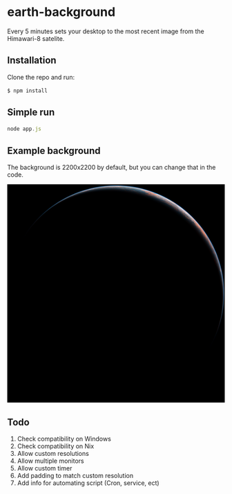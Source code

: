 # earth-background
Every 5 minutes sets your desktop to the most recent image from the Himawari-8 satelite.

## Installation

Clone the repo and run:

```bash
$ npm install
```

## Simple run

```js
node app.js
```

## Example background

The background is 2200x2200 by default, but you can change that in the code.

![alt tag](https://raw.githubusercontent.com/TJMoats/earth-background/master/example/153000_0_0.png)

## Todo

1. Check compatibility on Windows
2. Check compatibility on Nix
3. Allow custom resolutions
4. Allow multiple monitors
5. Allow custom timer
6. Add padding to match custom resolution
7. Add info for automating script (Cron, service, ect)